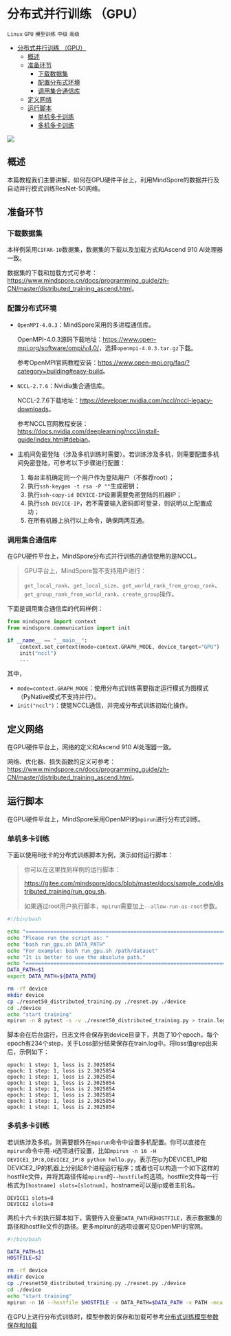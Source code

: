 # 分布式并行训练 （GPU）

`Linux` `GPU` `模型训练` `中级` `高级`

<!-- TOC -->

- [分布式并行训练 （GPU）](#分布式并行训练-gpu)
    - [概述](#概述)
    - [准备环节](#准备环节)
        - [下载数据集](#下载数据集)
        - [配置分布式环境](#配置分布式环境)
        - [调用集合通信库](#调用集合通信库)
    - [定义网络](#定义网络)
    - [运行脚本](#运行脚本)
        - [单机多卡训练](#单机多卡训练)
        - [多机多卡训练](#多机多卡训练)

<!-- /TOC -->

<a href="https://gitee.com/mindspore/docs/blob/master/docs/mindspore/programming_guide/source_zh_cn/distributed_training_gpu.md" target="_blank"><img src="https://gitee.com/mindspore/docs/raw/master/resource/_static/logo_source.png"></a>

## 概述

本篇教程我们主要讲解，如何在GPU硬件平台上，利用MindSpore的数据并行及自动并行模式训练ResNet-50网络。

## 准备环节

### 下载数据集

本样例采用`CIFAR-10`数据集，数据集的下载以及加载方式和Ascend 910 AI处理器一致。

数据集的下载和加载方式可参考：<https://www.mindspore.cn/docs/programming_guide/zh-CN/master/distributed_training_ascend.html>。

### 配置分布式环境

- `OpenMPI-4.0.3`：MindSpore采用的多进程通信库。

  OpenMPI-4.0.3源码下载地址：<https://www.open-mpi.org/software/ompi/v4.0/>，选择`openmpi-4.0.3.tar.gz`下载。

  参考OpenMPI官网教程安装：<https://www.open-mpi.org/faq/?category=building#easy-build>。

- `NCCL-2.7.6`：Nvidia集合通信库。

  NCCL-2.7.6下载地址：<https://developer.nvidia.com/nccl/nccl-legacy-downloads>。

  参考NCCL官网教程安装：<https://docs.nvidia.com/deeplearning/nccl/install-guide/index.html#debian>。

- 主机间免密登陆（涉及多机训练时需要）。若训练涉及多机，则需要配置多机间免密登陆，可参考以下步骤进行配置：
  1. 每台主机确定同一个用户作为登陆用户（不推荐root）；
  2. 执行`ssh-keygen -t rsa -P ""`生成密钥；
  3. 执行`ssh-copy-id DEVICE-IP`设置需要免密登陆的机器IP；
  4. 执行`ssh DEVICE-IP`，若不需要输入密码即可登录，则说明以上配置成功；
  5. 在所有机器上执行以上命令，确保两两互通。

### 调用集合通信库

在GPU硬件平台上，MindSpore分布式并行训练的通信使用的是NCCL。

> GPU平台上，MindSpore暂不支持用户进行：
>
> `get_local_rank`、`get_local_size`、`get_world_rank_from_group_rank`、`get_group_rank_from_world_rank`、`create_group`操作。

下面是调用集合通信库的代码样例：

```python
from mindspore import context
from mindspore.communication import init

if __name__ == "__main__":
    context.set_context(mode=context.GRAPH_MODE, device_target="GPU")
    init("nccl")
    ...
```

其中，

- `mode=context.GRAPH_MODE`：使用分布式训练需要指定运行模式为图模式（PyNative模式不支持并行）。
- `init("nccl")`：使能NCCL通信，并完成分布式训练初始化操作。

## 定义网络

在GPU硬件平台上，网络的定义和Ascend 910 AI处理器一致。

网络、优化器、损失函数的定义可参考：<https://www.mindspore.cn/docs/programming_guide/zh-CN/master/distributed_training_ascend.html>。

## 运行脚本

在GPU硬件平台上，MindSpore采用OpenMPI的`mpirun`进行分布式训练。

### 单机多卡训练

下面以使用8张卡的分布式训练脚本为例，演示如何运行脚本：

> 你可以在这里找到样例的运行脚本：
>
> <https://gitee.com/mindspore/docs/blob/master/docs/sample_code/distributed_training/run_gpu.sh>。
>
> 如果通过root用户执行脚本，`mpirun`需要加上`--allow-run-as-root`参数。

```bash
#!/bin/bash

echo "=============================================================================================================="
echo "Please run the script as: "
echo "bash run_gpu.sh DATA_PATH"
echo "For example: bash run_gpu.sh /path/dataset"
echo "It is better to use the absolute path."
echo "=============================================================================================================="
DATA_PATH=$1
export DATA_PATH=${DATA_PATH}

rm -rf device
mkdir device
cp ./resnet50_distributed_training.py ./resnet.py ./device
cd ./device
echo "start training"
mpirun -n 8 pytest -s -v ./resnet50_distributed_training.py > train.log 2>&1 &
```

脚本会在后台运行，日志文件会保存到device目录下，共跑了10个epoch，每个epoch有234个step，关于Loss部分结果保存在train.log中。将loss值grep出来后，示例如下：

```text
epoch: 1 step: 1, loss is 2.3025854
epoch: 1 step: 1, loss is 2.3025854
epoch: 1 step: 1, loss is 2.3025854
epoch: 1 step: 1, loss is 2.3025854
epoch: 1 step: 1, loss is 2.3025854
epoch: 1 step: 1, loss is 2.3025854
epoch: 1 step: 1, loss is 2.3025854
epoch: 1 step: 1, loss is 2.3025854
```

### 多机多卡训练

若训练涉及多机，则需要额外在`mpirun`命令中设置多机配置。你可以直接在`mpirun`命令中用`-H`选项进行设置，比如`mpirun -n 16 -H DEVICE1_IP:8,DEVICE2_IP:8 python hello.py`，表示在ip为DEVICE1_IP和DEVICE2_IP的机器上分别起8个进程运行程序；或者也可以构造一个如下这样的hostfile文件，并将其路径传给`mpirun`的`--hostfile`的选项。hostfile文件每一行格式为`[hostname] slots=[slotnum]`，hostname可以是ip或者主机名。

```text
DEVICE1 slots=8
DEVICE2 slots=8
```

两机十六卡的执行脚本如下，需要传入变量`DATA_PATH`和`HOSTFILE`，表示数据集的路径和hostfile文件的路径。更多mpirun的选项设置可见OpenMPI的官网。

```bash
#!/bin/bash

DATA_PATH=$1
HOSTFILE=$2

rm -rf device
mkdir device
cp ./resnet50_distributed_training.py ./resnet.py ./device
cd ./device
echo "start training"
mpirun -n 16 --hostfile $HOSTFILE -x DATA_PATH=$DATA_PATH -x PATH -mca pml ob1 pytest -s -v ./resnet50_distributed_training.py > train.log 2>&1 &
```

在GPU上进行分布式训练时，模型参数的保存和加载可参考[分布式训练模型参数保存和加载](https://www.mindspore.cn/docs/programming_guide/zh-CN/master/distributed_training_ascend.html#id15)
